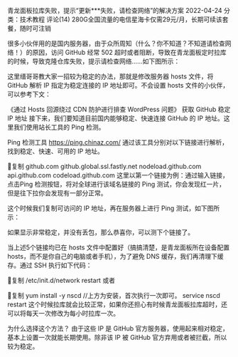 青龙面板拉库失败，提示“更新***失败，请检查网络”的解决方案
2022-04-24 分类：技术教程 评论(14)
280G全国流量的电信星海卡仅需29元/月，长期可续该套餐，随时可注销

很多小伙伴用的是国内服务器，由于众所周知（什么？你不知道？不知道请检查网络！）的原因，访问 GitHub 经常 502 超时或者阻断，导致在青龙面板定时拉库的时候，导致克隆仓库失败，提示请检查网络……如下图所示：


这里缙哥哥教大家一招较为稳定的办法，那就是修改服务器 hosts 文件，将 GitHub 解析 IP 指定为稳定连接的 IP 地址即可。不会设置 hosts 文件的小伙伴，可以参考下文：

《通过 Hosts 回源绕过 CDN 防护进行排查 WordPress 问题》
获取 GitHub 稳定 IP 地址
接下来，我们要知道目前国内能够稳定、快速连接 GitHub 的 IP 地址。这里我们使用站长工具的 Ping 检测。

Ping 检测工具 https://ping.chinaz.com/
通过该工具分别对以下链接进行解析，找到稳定、快速、可用的 IP 地址。

复制
github.com
github.global.ssl.fastly.net
nodeload.github.com
api.github.com
codeload.github.com
这里以第一个链接为例：通过输入链接，点击Ping 检测按钮，将对全球进行该域名链接的 Ping 测试，你会发现红一片，但是往下拉你会发现有一部分正常。


这个时候我们复制可访问的 IP 地址，再在服务器上进行 Ping 测试，如下图所示：


如果显示非常稳定，并没有丢包，那么恭喜你，可以测下个链接了。

当上述5个链接均已在 hosts 文件中配置好（搞搞清楚，是青龙面板所在设备配置 hosts，而不是你自己的电脑或者手机），为了避免 DNS 缓存，我们再清理下缓存。通过 SSH 执行如下代码：

复制
/etc/init.d/network restart
或者

复制
yum install -y nscd
//上方为安装，首次执行一次即可。
service nscd restart
这个时候拉库就会比较正常，如果你还担心有时候青龙面板拉库超时，还可以将每天一次修改为每小时拉库一次。

为什么选择这个方法？
由于这些 IP 是 GitHub 官方服务器，使用起来相对稳定，基本上设置一次就能长期使用。除非该 IP 被 GitHub 官方弃用或者被拦截，所以较为稳定。